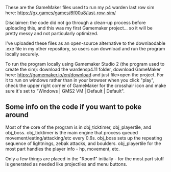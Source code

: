 These are the GameMaker files used to run my p4 warden last row sim here: https://gx.games/games/6f00u8/last-row-sim/

Disclaimer: the code did not go through a clean-up process before uploading this, and this was my first Gamemaker project... so it will be pretty messy and not particularly optimized. 

I've uploaded these files as an open-source alternative to the downlaodable .exe file in my other repository, so users can download and run the program locally securely.

To run the program locally using Gamemaker Studio 2 (the program used to create the sim): download the wardensp4.11 folder, download GameMaker here: https://gamemaker.io/en/download and just file>open the project. 
For it to run on windows rather than in your browser when you click "play", check the upper right corner of GameMaker for the crosshair icon and make sure it's set to "Windows | GMS2 VM | Default | Default". 

## Some info on the code if you want to poke around

Most of the core of the program is in obj_ticktimer, obj_playertile, and obj_boss. 
obj_ticktimer is the main engine that process queued movement/eating/attacking/etc every 0.6s. 
obj_boss sets up the repeating sequence of lightnings, zebak attacks, and boulders. 
obj_playertile for the most part handles the player info - hp, movement, etc. 

Only a few things are placed in the "Room1" initially - for the most part stuff is generated as needed like projectiles and menu buttons. 

